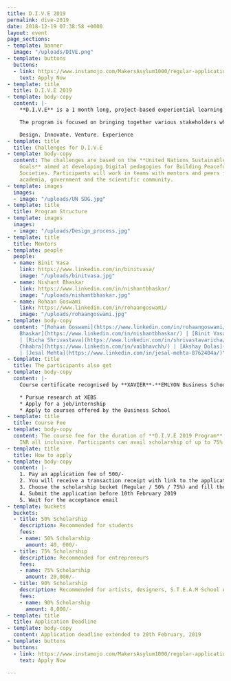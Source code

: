 ```yaml
---
title: D.I.V.E 2019
permalink: dive-2019
date: 2018-12-19 07:38:58 +0000
layout: event
page_sections:
- template: banner
  image: "/uploads/DIVE.png"
- template: buttons
  buttons:
  - link: https://www.instamojo.com/MakersAsylum1000/regular-application-fee-xebs-2019/
    text: Apply Now
- template: title
  title: D.I.V.E 2019
- template: body-copy
  content: |-
    **D.I.V.E** is a 1 month long, project-based experiential learning program which **Maker’s Asylum** will be conducting in March 2019 in partnership with [**XAVIER**-**EMLYON Business School**](http://xebs.edu.in/index.html).

    The program is focused on bringing together various stakeholders which include entrepreneurs, students and corporate organisations. Participant’s will get a unique firsthand experience in the areas of **frugal innovation**, **BOP economics**, **social innovation**, **social enterprise** and **CSR** to name a few.

    Design. Innovate. Venture. Experience
- template: title
  title: Challenges for D.I.V.E
- template: body-copy
  content: The challenges are based on the **United Nations Sustainable Development
    Goals** aimed at developing Digital pedagogies for Building Peaceful and Sustainable
    Societies. Participants will work in teams with mentors and peers from the industry,
    academia, government and the scientific community.
- template: images
  images:
  - image: "/uploads/UN SDG.jpg"
- template: title
  title: Program Structure
- template: images
  images:
  - image: "/uploads/Design_process.jpg"
- template: title
  title: Mentors
- template: people
  people:
  - name: Binit Vasa
    link: https://www.linkedin.com/in/binitvasa/
    image: "/uploads/binitvasa.jpg"
  - name: Nishant Bhaskar
    link: https://www.linkedin.com/in/nishantbhaskar/
    image: "/uploads/nishantbhaskar.jpg"
  - name: Rohaan Goswami
    link: https://www.linkedin.com/in/rohaangoswami/
    image: "/uploads/rohaangoswami.jpg"
- template: body-copy
  content: "[Rohaan Goswami](https://www.linkedin.com/in/rohaangoswami/) | [Nishant
    Bhaskar](https://www.linkedin.com/in/nishantbhaskar/) | [Binit Vasa](https://www.linkedin.com/in/binitvasa/)
    | [Richa Shrivastava](https://www.linkedin.com/in/shrivastavaricha/) |[ Vaibhav
    Chhabra](https://www.linkedin.com/in/vaibhavchh/) | [Akshay Dolas](https://www.linkedin.com/in/akshaydolas/)
    | [Jesal Mehta](https://www.linkedin.com/in/jesal-mehta-8762404a/)"
- template: title
  title: The participants also get
- template: body-copy
  content: |-
    Course certificate recognised by **XAVIER**-**EMLYON Business School** (XEBS) in its 6 campuses across the globe. On successful completion of the program you will get an access to XEBS' infrastructure by means of opportunities to:

    * Pursue research at XEBS
    * Apply for a job/internship
    * Apply to courses offered by the Business School
- template: title
  title: Course Fee
- template: body-copy
  content: The course fee for the duration of **D.I.V.E 2019 Program** is 80,000/-
    INR all inclusive. Participants can avail scholarship of up to 75%
- template: title
  title: How to apply
- template: body-copy
  content: |-
    1. Pay an application fee of 500/-
    2. You will receive a transaction receipt with link to the application form over your registered email.
    3. Choose the scholarship bucket (Regular / 50% / 75%) and fill the form along with a one-minute video on YouTube
    4. Submit the application before 10th February 2019
    5. Wait for the acceptance email
- template: buckets
  buckets:
  - title: 50% Scholarship
    description: Recommended for students
    fees:
    - name: 50% Scholarship
      amount: 40, 000/-
  - title: 75% Scholarship
    description: Recommended for entrepreneurs
    fees:
    - name: 75% Scholarship
      amount: 20,000/-
  - title: 90% Scholarship
    description: Recommended for artists, designers, S.T.E.A.M School Alumini
    fees:
    - name: 90% Scholarship
      amount: 8,000/-
- template: title
  title: Application Deadline
- template: body-copy
  content: Application deadline extended to 20th February, 2019
- template: buttons
  buttons:
  - link: https://www.instamojo.com/MakersAsylum1000/regular-application-fee-xebs-2019/
    text: Apply Now

---
```

